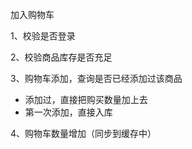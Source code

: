 加入购物车

1、校验是否登录

2、校验商品库存是否充足

3、购物车添加，查询是否已经添加过该商品

- 添加过，直接把购买数量加上去
- 第一次添加，直接入库

4、购物车数量增加（同步到缓存中）

